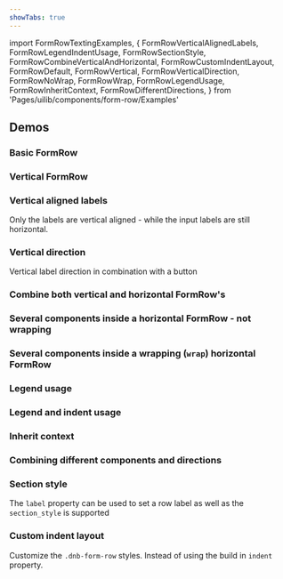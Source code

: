 ```yaml
---
showTabs: true
---
```


import FormRowTextingExamples, {
FormRowVerticalAlignedLabels,
FormRowLegendIndentUsage,
FormRowSectionStyle,
FormRowCombineVerticalAndHorizontal,
FormRowCustomIndentLayout,
FormRowDefault,
FormRowVertical,
FormRowVerticalDirection,
FormRowNoWrap,
FormRowWrap,
FormRowLegendUsage,
FormRowInheritContext,
FormRowDifferentDirections,
} from 'Pages/uilib/components/form-row/Examples'

## Demos

### Basic FormRow

<FormRowDefault />

### Vertical FormRow

<FormRowVertical />

### Vertical aligned labels

Only the labels are vertical aligned - while the input labels are still horizontal.

<FormRowVerticalAlignedLabels />

### Vertical direction

Vertical label direction in combination with a button

<FormRowVerticalDirection />

### Combine both vertical and horizontal FormRow's

<FormRowCombineVerticalAndHorizontal />

### Several components inside a horizontal FormRow - not wrapping

<FormRowNoWrap />

### Several components inside a wrapping (`wrap`) horizontal FormRow

<FormRowWrap />

### Legend usage

<FormRowLegendUsage />

### Legend and indent usage

<FormRowLegendIndentUsage />

### Inherit context

<FormRowInheritContext />

### Combining different components and directions

<FormRowDifferentDirections />

### Section style

The `label` property can be used to set a row label as well as the `section_style` is supported

<FormRowSectionStyle />

### Custom indent layout

Customize the `.dnb-form-row` styles. Instead of using the build in `indent` property.

<FormRowCustomIndentLayout />

<FormRowTextingExamples />
